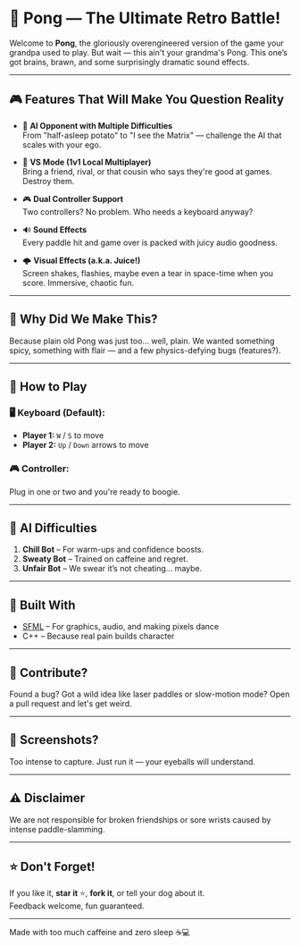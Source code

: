 # 🏓 Pong — The Ultimate Retro Battle!

Welcome to **Pong**, the gloriously overengineered version of the game your grandpa used to play. But wait — this ain't your grandma's Pong. This one’s got brains, brawn, and some surprisingly dramatic sound effects.  

---

## 🎮 Features That Will Make You Question Reality

- 🤖 **AI Opponent with Multiple Difficulties**  
  From "half-asleep potato" to "I see the Matrix" — challenge the AI that scales with your ego.

- 👾 **VS Mode (1v1 Local Multiplayer)**  
  Bring a friend, rival, or that cousin who says they're good at games. Destroy them.

- 🎮 **Dual Controller Support**  
  Two controllers? No problem. Who needs a keyboard anyway?

- 🔊 **Sound Effects**  
  Every paddle hit and game over is packed with juicy audio goodness.

- 🌩️ **Visual Effects (a.k.a. Juice!)**  
  Screen shakes, flashies, maybe even a tear in space-time when you score. Immersive, chaotic fun.

---

## 🧠 Why Did We Make This?

Because plain old Pong was just too... well, plain. We wanted something spicy, something with flair — and a few physics-defying bugs (features?).  

---

## 🚀 How to Play

### 🖥️ Keyboard (Default):
- **Player 1:** `W` / `S` to move
- **Player 2:** `Up` / `Down` arrows to move

### 🎮 Controller:
Plug in one or two and you're ready to boogie.

---

## 🧪 AI Difficulties

1. **Chill Bot** – For warm-ups and confidence boosts.
2. **Sweaty Bot** – Trained on caffeine and regret.
3. **Unfair Bot** – We swear it’s not cheating... maybe.

---

## 🔧 Built With

- [SFML](https://www.sfml-dev.org/) – For graphics, audio, and making pixels dance
- C++ – Because real pain builds character

---

## 🤝 Contribute?

Found a bug? Got a wild idea like laser paddles or slow-motion mode? Open a pull request and let's get weird.

---

## 📸 Screenshots?

Too intense to capture. Just run it — your eyeballs will understand.

---

## ⚠️ Disclaimer

We are not responsible for broken friendships or sore wrists caused by intense paddle-slamming.

---

## ⭐ Don't Forget!

If you like it, **star it** ⭐, **fork it**, or tell your dog about it.  
Feedback welcome, fun guaranteed.

---

Made with too much caffeine and zero sleep ☕💻  
